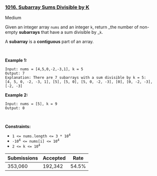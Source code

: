 ### [1016. Subarray Sums Divisible by K](https://leetcode.com/problems/subarray-sums-divisible-by-k/)

Medium

Given an integer array `` nums `` and an integer `` k ``, return _the number of non-empty __subarrays__ that have a sum divisible by _`` k ``.

A __subarray__ is a __contiguous__ part of an array.

 

<strong class="example">Example 1:</strong>

```
Input: nums = [4,5,0,-2,-3,1], k = 5
Output: 7
Explanation: There are 7 subarrays with a sum divisible by k = 5:
[4, 5, 0, -2, -3, 1], [5], [5, 0], [5, 0, -2, -3], [0], [0, -2, -3], [-2, -3]
```

<strong class="example">Example 2:</strong>

```
Input: nums = [5], k = 9
Output: 0
```

 

__Constraints:__

*   <code>1 <= nums.length <= 3 * 10<sup>4</sup></code>
*   <code>-10<sup>4</sup> <= nums[i] <= 10<sup>4</sup></code>
*   <code>2 <= k <= 10<sup>4</sup></code>

| Submissions    | Accepted     | Rate   |
| -------------- | ------------ | ------ |
| 353,060 | 192,342 | 54.5% |